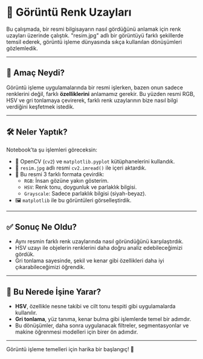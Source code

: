 
# 🎨 Görüntü Renk Uzayları

Bu çalışmada, bir resmi bilgisayarın nasıl gördüğünü anlamak için renk uzayları üzerinde çalıştık. "resim.jpg" adlı bir görüntüyü farklı şekillerde temsil ederek, görüntü işleme dünyasında sıkça kullanılan dönüşümleri gözlemledik.

---

## 🎯 Amaç Neydi?

Görüntü işleme uygulamalarında bir resmi işlerken, bazen onun sadece renklerini değil, farklı **özelliklerini** anlamamız gerekir. Bu yüzden resmi RGB, HSV ve gri tonlamaya çevirerek, farklı renk uzaylarının bize nasıl bilgi verdiğini keşfetmek istedik.

---

## 🛠️ Neler Yaptık?

Notebook’ta şu işlemleri göreceksin:

- 🧱 OpenCV (`cv2`) ve `matplotlib.pyplot` kütüphanelerini kullandık.
- 📸 `resim.jpg` adlı resmi `cv2.imread()` ile içeri aktardık.
- 🔁 Bu resmi 3 farklı formata çevirdik:
  - `RGB`: İnsan gözüne yakın gösterim.
  - `HSV`: Renk tonu, doygunluk ve parlaklık bilgisi.
  - `Grayscale`: Sadece parlaklık bilgisi (siyah-beyaz).
- 🖼️ `matplotlib` ile bu görüntüleri görselleştirdik.

---

## ✅ Sonuç Ne Oldu?

- Aynı resmin farklı renk uzaylarında nasıl göründüğünü karşılaştırdık.
- HSV uzayı ile objelerin renklerini daha doğru analiz edebileceğimizi gördük.
- Gri tonlama sayesinde, şekil ve kenar gibi özellikleri daha iyi çıkarabileceğimizi öğrendik.

---

## 📌 Bu Nerede İşine Yarar?

- **HSV**, özellikle nesne takibi ve cilt tonu tespiti gibi uygulamalarda kullanılır.
- **Gri tonlama**, yüz tanıma, kenar bulma gibi işlemlerde temel bir adımdır.
- Bu dönüşümler, daha sonra uygulanacak filtreler, segmentasyonlar ve makine öğrenmesi modelleri için birer ön adımdır.

---

Görüntü işleme temelleri için harika bir başlangıç! 🎯
